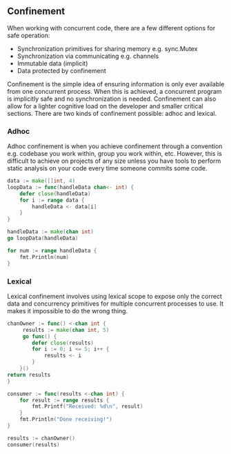 ## Confinement

When working with concurrent code, there are a few different options for safe operation:

- Synchronization primitives for sharing memory e.g. sync.Mutex
- Synchronization via communicating e.g. channels
- Immutable data (implicit)
- Data protected by confinement

Confinement is the simple idea of ensuring information is only ever available from one concurrent process. When this is achieved, a concurrent program is implicitly safe and no synchronization is needed. Confinement can also allow for a lighter cognitive load on the developer and smaller critical sections. There are two kinds of confinement possible: adhoc and lexical.

### Adhoc

Adhoc confinement is when you achieve confinement through a convention e.g. codebase you work within, group you work within, etc. However, this is difficult to achieve on projects of any size unless you have tools to perform static analysis on your code every time someone commits some code.

```go
data := make([]int, 4)
loopData := func(handleData chan<- int) {
    defer close(handleData)
    for i := range data {
        handleData <- data[i]
    }
}

handleData := make(chan int)
go loopData(handleData)

for num := range handleData {
    fmt.Println(num)
}
```

### Lexical

Lexical confinement involves using lexical scope to expose only the correct data and concurrency primitives for multiple concurrent processes to use. It makes it impossible to do the wrong thing.

```go
chanOwner := func() <-chan int {
     results := make(chan int, 5)
     go func() {
        defer close(results)
        for i := 0; i <= 5; i++ {
            results <- i
        }
    }()
return results
}

consumer := func(results <-chan int) {
    for result := range results {
        fmt.Printf("Received: %d\n", result)
    }
    fmt.Println("Done receiving!")
}

results := chanOwner()
consumer(results)
```
